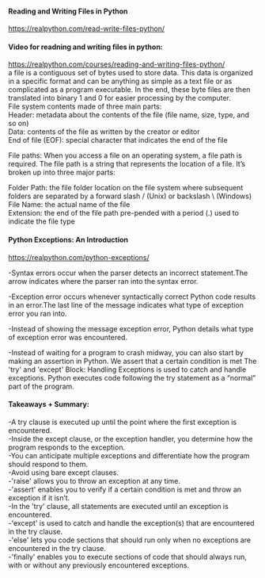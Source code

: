 #### Reading and Writing Files in Python <br>
https://realpython.com/read-write-files-python/ <br>
#### Video for readning and writing files in python: <br>
https://realpython.com/courses/reading-and-writing-files-python/<br>
a file is a contiguous set of bytes used to store data. This data is organized in a specific format and can be anything as simple as a text file or as complicated as a program executable. In the end, these byte files are then translated into binary 1 and 0 for easier processing by the computer.<br>
File system contents made of three main parts:<br>
Header: metadata about the contents of the file (file name, size, type, and so on)<br>
Data: contents of the file as written by the creator or editor<br>
End of file (EOF): special character that indicates the end of the file<br>


File paths: When you access a file on an operating system, a file path is required. The file path is a string that represents the location of a file. It’s broken up into three major parts:

Folder Path: the file folder location on the file system where subsequent folders are separated by a forward slash / (Unix) or backslash \ (Windows)<br>
File Name: the actual name of the file<br>
Extension: the end of the file path pre-pended with a period (.) used to indicate the file type<br>

#### Python Exceptions: An Introduction<br>
https://realpython.com/python-exceptions/<br>

-Syntax errors occur when the parser detects an incorrect statement.The arrow indicates where the parser ran into the syntax error.<br>

-Exception error occurs whenever syntactically correct Python code results in an error.The last line of the message indicates what type of exception error you ran into.<br>

-Instead of showing the message exception error, Python details what type of exception error was encountered.<br>

-Instead of waiting for a program to crash midway, you can also start by making an assertion in Python. We assert that a certain condition is met
The 'try' and 'except' Block: Handling Exceptions  is used to catch and handle exceptions. Python executes code following the try statement as a “normal” part of the program. <br>

#### Takeaways + Summary:<br>
-A try clause is executed up until the point where the first exception is encountered.<br>
-Inside the except clause, or the exception handler, you determine how the program responds to the exception.<br>
-You can anticipate multiple exceptions and differentiate how the program should respond to them.<br>
-Avoid using bare except clauses.<br>
-'raise' allows you to throw an exception at any time.<br>
-'assert' enables you to verify if a certain condition is met and throw an exception if it isn’t.<br>
-In the 'try' clause, all statements are executed until an exception is encountered.<br>
-'except' is used to catch and handle the exception(s) that are encountered in the try clause.<br>
-'else' lets you code sections that should run only when no exceptions are encountered in the try clause.<br>
-'finally' enables you to execute sections of code that should always run, with or without any previously encountered exceptions.<br>
